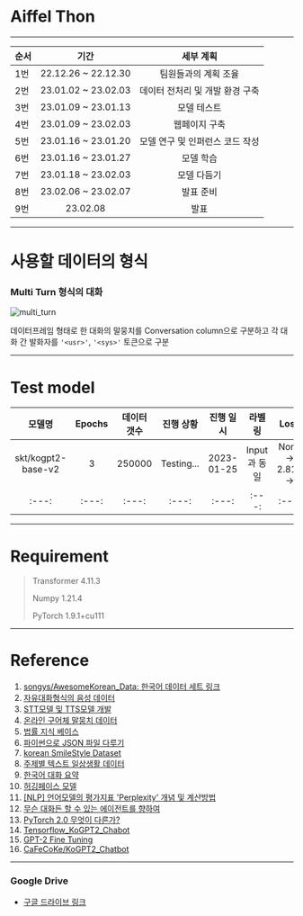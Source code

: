 # Aiffel Thon
---
 
|순서|기간|세부 계획|
|------|:---:|:---:|
|1번|22.12.26 ~ 22.12.30|팀원들과의 계획 조율|
|2번|23.01.02 ~ 23.02.03|데이터 전처리 및 개발 환경 구축|
|3번|23.01.09 ~ 23.01.13|모델 테스트|
|4번|23.01.09 ~ 23.02.03|웹페이지 구축|
|5번|23.01.16 ~ 23.01.20|모델 연구 및 인퍼런스 코드 작성|
|6번|23.01.16 ~ 23.01.27|모델 학습|
|7번|23.01.18 ~ 23.02.03|모델 다듬기|
|8번|23.02.06 ~ 23.02.07|발표 준비|
|9번|23.02.08|발표|
      
---
# 사용할 데이터의 형식

### Multi Turn 형식의 대화

![multi_turn](https://user-images.githubusercontent.com/112140981/212620678-4ca75466-6661-48b9-a9da-baf1574b623e.jpeg)

데이터프레임 형태로 한 대화의 말뭉치를 Conversation column으로 구분하고 각 대화 간 발화자를 `'<usr>'`, `'<sys>'` 토큰으로 구분

---
# Test model
|모델명|Epochs|데이터 갯수|진행 상황|진행 일시|라벨링|Loss|Val_Loss|
|:---:|:---:|:---:|:---:|:---:|:---:|:---:|:---:|
|skt/kogpt2-base-v2|3|250000|Testing...|2023-01-25|Input과 동일|None -> 2.811 -> |None -> 3.864 -> |
|:---:|:---:|:---:|:---:|:---:|:---:|:---:|:---:|

---
# Requirement
> Transformer 4.11.3
>  
> Numpy 1.21.4
>  
> PyTorch 1.9.1+cu111
 
 

---
# Reference
1. [songys/AwesomeKorean_Data: 한국어 데이터 세트 링크](https://github.com/songys/AwesomeKorean_Data)
2. [자유대화형식의 음성 데이터](https://www.aihub.or.kr/aihubdata/data/view.do?currMenu=115&topMenu=100&dataSetSn=109)
3. [STT모델 및 TTS모델 개발](https://www.youtube.com/watch?v=WTul6LIjIBA)
4. [온라인 구어체 말뭉치 데이터](https://www.aihub.or.kr/aihubdata/data/view.do?currMenu=115&topMenu=100&aihubDataSe=realm&dataSetSn=625)
5. [법률 지식 베이스](https://www.aihub.or.kr/aihubdata/data/view.do?currMenu=115&topMenu=100&aihubDataSe=realm&dataSetSn=99)
6. [파이썬으로 JSON 파일 다루기](https://www.youtube.com/watch?v=s9D-JIuaFqY&t=433s)
7. [korean SmileStyle Dataset](https://www.google.com/url?q=https://github.com/smilegate-ai/korean_smile_style_dataset&sa=D&source=docs&ust=1672048006339662&usg=AOvVaw2KWZl71R1gdPiznFcT1tkG)
8. [주제별 텍스트 일상생활 데이터](https://www.aihub.or.kr/aihubdata/data/view.do?currMenu=115&topMenu=100&dataSetSn=543)
9. [한국어 대화 요약](https://www.aihub.or.kr/aihubdata/data/view.do?currMenu=115&topMenu=100&aihubDataSe=realm&dataSetSn=117)
10. [허깅페이스 모델](https://huggingface.co/lcw99/ko-dialoGPT-korean-chit-chat)
11. [[NLP] 언어모델의 평가지표 'Perplexity' 개념 및 계산방법](https://heytech.tistory.com/344)
12. [무슨 대화든 할 수 있는 에이전트를 향하여](https://brunch.co.kr/@synabreu/35)
13. [PyTorch 2.0 무엇이 다른가?](https://blog.naver.com/october-eight/222948663006)
14. [Tensorflow_KoGPT2_Chabot](https://github.com/ukairia777/tensorflow-kogpt2-chatbot/blob/main/KoGPT2_Chatbot.ipynb)
15. [GPT-2 Fine Tuning ](https://blog.naver.com/ds_penaut/222699897818)
16. [CaFeCoKe/KoGPT2_Chatbot](https://github.com/CaFeCoKe/KoGPT2_Chatbot)
---
### Google Drive
- [구글 드라이브 링크](https://drive.google.com/drive/folders/13xvDPcMMqEe8cVTOg3VBjc0IgSjOAX9E)
 
